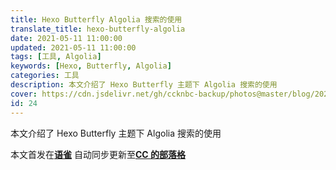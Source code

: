```yaml
---
title: Hexo Butterfly Algolia 搜索的使用
translate_title: hexo-butterfly-algolia
date: 2021-05-11 11:00:00
updated: 2021-05-11 11:00:00
tags: [工具, Algolia]
keywords: [Hexo, Butterfly, Algolia]
categories: 工具
description: 本文介绍了 Hexo Butterfly 主题下 Algolia 搜索的使用
cover: https://cdn.jsdelivr.net/gh/ccknbc-backup/photos@master/blog/2021-05-11~11-06-48.webp
id: 24
---
```


本文介绍了 Hexo Butterfly 主题下 Algolia 搜索的使用

本文首发在[**语雀**](https://www.yuque.com/ccknbc/blog/24)
自动同步更新至[**CC 的部落格**](https://blog.ccknbc.cc/posts/hexo-butterfly-algolia)

